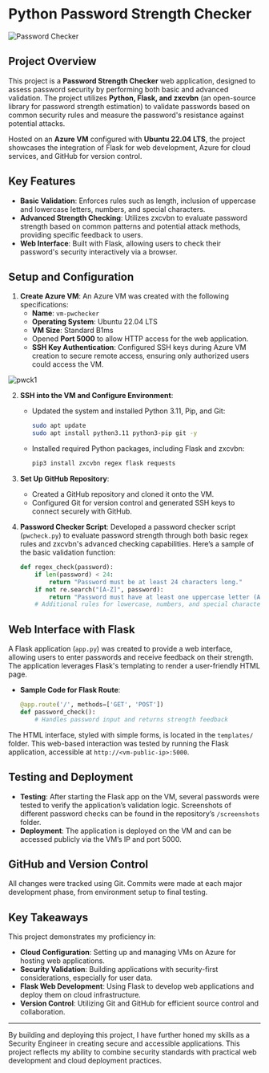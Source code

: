 # Python Password Strength Checker
![Password Checker](https://i.imgur.com/o0KgQwF.jpg)

## Project Overview
This project is a **Password Strength Checker** web application, designed to assess password security by performing both basic and advanced validation. The project utilizes **Python, Flask, and zxcvbn** (an open-source library for password strength estimation) to validate passwords based on common security rules and measure the password's resistance against potential attacks. 

Hosted on an **Azure VM** configured with **Ubuntu 22.04 LTS**, the project showcases the integration of Flask for web development, Azure for cloud services, and GitHub for version control.

## Key Features
- **Basic Validation**: Enforces rules such as length, inclusion of uppercase and lowercase letters, numbers, and special characters.
- **Advanced Strength Checking**: Utilizes zxcvbn to evaluate password strength based on common patterns and potential attack methods, providing specific feedback to users.
- **Web Interface**: Built with Flask, allowing users to check their password's security interactively via a browser.

## Setup and Configuration
1. **Create Azure VM**: An Azure VM was created with the following specifications:
    - **Name**: `vm-pwchecker`
    - **Operating System**: Ubuntu 22.04 LTS
    - **VM Size**: Standard B1ms
    - Opened **Port 5000** to allow HTTP access for the web application.
    - **SSH Key Authentication**: Configured SSH keys during Azure VM creation to secure remote access, ensuring only authorized users could access the VM.

![pwck1](https://i.imgur.com/anXKMPM.jpg)

2. **SSH into the VM and Configure Environment**:
    - Updated the system and installed Python 3.11, Pip, and Git:
      ```bash
      sudo apt update
      sudo apt install python3.11 python3-pip git -y
      ```
    - Installed required Python packages, including Flask and zxcvbn:
      ```bash
      pip3 install zxcvbn regex flask requests
      ```

3. **Set Up GitHub Repository**:
    - Created a GitHub repository and cloned it onto the VM.
    - Configured Git for version control and generated SSH keys to connect securely with GitHub.

4. **Password Checker Script**: Developed a password checker script (`pwcheck.py`) to evaluate password strength through both basic regex rules and zxcvbn's advanced checking capabilities. Here’s a sample of the basic validation function:
    ```python
    def regex_check(password):
        if len(password) < 24:
            return "Password must be at least 24 characters long."
        if not re.search("[A-Z]", password):
            return "Password must have at least one uppercase letter (A-Z)."
        # Additional rules for lowercase, numbers, and special characters
    ```

## Web Interface with Flask
A Flask application (`app.py`) was created to provide a web interface, allowing users to enter passwords and receive feedback on their strength. The application leverages Flask's templating to render a user-friendly HTML page.

- **Sample Code for Flask Route**:
    ```python
    @app.route('/', methods=['GET', 'POST'])
    def password_check():
        # Handles password input and returns strength feedback
    ```

The HTML interface, styled with simple forms, is located in the `templates/` folder. This web-based interaction was tested by running the Flask application, accessible at `http://<vm-public-ip>:5000`.

## Testing and Deployment
- **Testing**: After starting the Flask app on the VM, several passwords were tested to verify the application’s validation logic. Screenshots of different password checks can be found in the repository’s `/screenshots` folder.
- **Deployment**: The application is deployed on the VM and can be accessed publicly via the VM’s IP and port 5000.

## GitHub and Version Control
All changes were tracked using Git. Commits were made at each major development phase, from environment setup to final testing. 

## Key Takeaways
This project demonstrates my proficiency in:
- **Cloud Configuration**: Setting up and managing VMs on Azure for hosting web applications.
- **Security Validation**: Building applications with security-first considerations, especially for user data.
- **Flask Web Development**: Using Flask to develop web applications and deploy them on cloud infrastructure.
- **Version Control**: Utilizing Git and GitHub for efficient source control and collaboration.

---

By building and deploying this project, I have further honed my skills as a Security Engineer in creating secure and accessible applications. This project reflects my ability to combine security standards with practical web development and cloud deployment practices.

